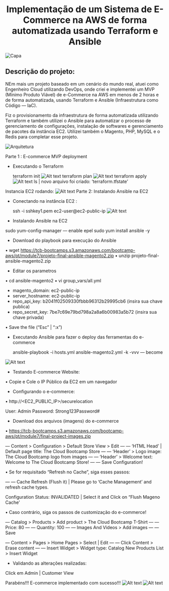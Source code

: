 <p align="center">
  <h1 align="center">Implementação de um Sistema de E-Commerce na AWS de forma automatizada usando Terraform e Ansible</h1>
</p>

![Capa](./PORTFOLIOPROJETO_AWSMODULO7_CAPA-220624-162854.png)

## Descrição do projeto:
NEm mais um projeto baseado em um cenário do mundo real, atuei como Engenheiro Cloud utilizando DevOps, onde criei e implementei um MVP (Mínimo Produto Viável) de e-Commerce na AWS em menos de 2 horas e de forma automatizada, usando Terraform e Ansible (Infraestrutura como Código — IaC).

Fiz o provisionamento da infraestrutura de forma automatizada utilizando Terraform e também utilizei o Ansible para automatizar o processo de gerenciamento de configurações, instalação de softwares e gerenciamento de pacotes da instância EC2. Utilizei também o Magento, PHP, MySQL e o Redis para completar esse projeto.

![Arquitetura](./PORTFOLIOPROJETO_AWSMODULO7_ARQUITETURA-220624-162854.png)

Parte 1 : E-commerce MVP deployment

- Executando o Terraform

    terraform init
    ![Alt text](image.png)
    terraform plan
    ![Alt text](image-1.png)
    terraform apply
    ![Alt text](image-2.png)
ls | novo arquivo foi criado: ‘terraform.tfstate’

Instancia EC2 rodando:
![Alt text](image-3.png)
Parte 2: Instalando Ansible na EC2

- Conectando na instância EC2 :

    ssh -i sshkey1.pem ec2-user@ec2-public-ip
![Alt text](image-4.png)
- Instalando Ansible na EC2

sudo yum-config-manager — enable epel
sudo yum install ansible -y

- Download do playbook para execução do Ansible

• wget https://tcb-bootcamps.s3.amazonaws.com/bootcamp-aws/pt/module7/projeto-final-ansible-magento2.zip
• unzip projeto-final-ansible-magento2.zip

- Editar os parametros

• cd ansible-magento2
• vi group_vars/all.yml

* magento_domain: ec2-public-ip
* server_hostname: ec2-public-ip
* repo_api_key: b2041f02509330fbbb96312b29995cb6 (insira sua chave publica)
* repo_secret_key: 7be7c69e79bd798a2a8a6b00983a5b72 (insira sua chave privada)

• Save the file (“Esc” | “:x”)

- Executando Ansible para fazer o deploy das ferramentas do e-commerce

    ansible-playbook -i hosts.yml ansible-magento2.yml -k -vvv — become

![Alt text](image-5.png)

- Testando E-commerce Website:

• Copie e Cole o IP Público da EC2 em um navegador

- Configurando o e-commerce:

• http://<EC2_PUBLIC_IP>/securelocation

User: Admin
Password: Strong123Password#

- Download dos arquivos (imagens) do e-commerce

• https://tcb-bootcamps.s3.amazonaws.com/bootcamp-aws/pt/module7/final-project-images.zip

— Content > Configuration > Default Store View > Edit
— — ‘HTML Head’ | Default page title: The Cloud Bootcamp Store
— — ‘Header’ > Logo image: The Cloud Bootcamp logo from images
— — ‘Header’ > Welcome text: Welcome to The Cloud Bootcamp Store!
— — Save Configuration!

• Se for requisitado “Refresh no Cache”, siga esses passos:

— — Cache Refresh (Flush it) | Please go to ‘Cache Management’ and refresh cache types.

Configuration Status: INVALIDATED | Select it and Click on “Flush Mageno Cache’

• Caso contrário, siga os passos de customização do e-commerce!

— Catalog > Products > Add product > The Cloud Bootcamp T-Shirt
— — Price: 80
— — Quantity: 100
— — Images And Videos > Add images
— — Save

— Content > Pages > Home Pages > Select | Edit
— — Click Content > Erase content
— — Insert Widget > Widget type: Catalog New Products List > Insert Widget

- Validando as alterações realizadas:

Click em Admin | Customer View

Parabéns!!! E-commerce implementado com sucesso!!!
![Alt text](image-6.png)
![Alt text](image-7.png)